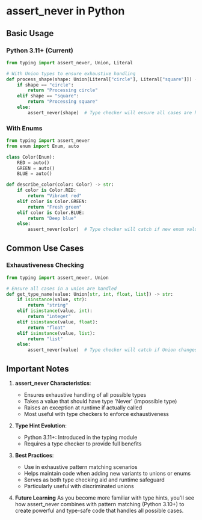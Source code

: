 # assert_never in Python

## Basic Usage

### Python 3.11+ (Current)
```python
from typing import assert_never, Union, Literal

# With Union types to ensure exhaustive handling
def process_shape(shape: Union[Literal["circle"], Literal["square"]]) -> str:
    if shape == "circle":
        return "Processing circle"
    elif shape == "square":
        return "Processing square"
    else:
        assert_never(shape)  # Type checker will ensure all cases are handled
```

### With Enums
```python
from typing import assert_never
from enum import Enum, auto

class Color(Enum):
    RED = auto()
    GREEN = auto()
    BLUE = auto()

def describe_color(color: Color) -> str:
    if color is Color.RED:
        return "Vibrant red"
    elif color is Color.GREEN:
        return "Fresh green"
    elif color is Color.BLUE:
        return "Deep blue"
    else:
        assert_never(color)  # Type checker will catch if new enum values are added
```

## Common Use Cases

### Exhaustiveness Checking
```python
from typing import assert_never, Union

# Ensure all cases in a union are handled
def get_type_name(value: Union[str, int, float, list]) -> str:
    if isinstance(value, str):
        return "string"
    elif isinstance(value, int):
        return "integer"
    elif isinstance(value, float):
        return "float"
    elif isinstance(value, list):
        return "list"
    else:
        assert_never(value)  # Type checker will catch if Union changes
```

## Important Notes

1. **assert_never Characteristics**:
   - Ensures exhaustive handling of all possible types
   - Takes a value that should have type 'Never' (impossible type)
   - Raises an exception at runtime if actually called
   - Most useful with type checkers to enforce exhaustiveness

2. **Type Hint Evolution**:
   - Python 3.11+: Introduced in the typing module
   - Requires a type checker to provide full benefits

3. **Best Practices**:
   - Use in exhaustive pattern matching scenarios
   - Helps maintain code when adding new variants to unions or enums
   - Serves as both type checking aid and runtime safeguard
   - Particularly useful with discriminated unions

4. **Future Learning**
   As you become more familiar with type hints, you'll see how assert_never combines with pattern matching (Python 3.10+) to create powerful and type-safe code that handles all possible cases.